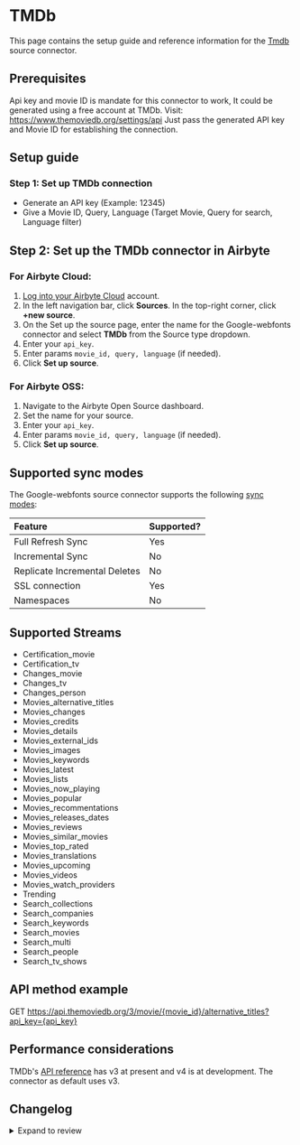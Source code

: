 # TMDb

This page contains the setup guide and reference information for the [Tmdb](https://developers.themoviedb.org/3/getting-started/introduction.) source connector.

## Prerequisites

Api key and movie ID is mandate for this connector to work, It could be generated using a free account at TMDb. Visit: https://www.themoviedb.org/settings/api
Just pass the generated API key and Movie ID for establishing the connection.

## Setup guide

### Step 1: Set up TMDb connection

- Generate an API key (Example: 12345)
- Give a Movie ID, Query, Language (Target Movie, Query for search, Language filter)

## Step 2: Set up the TMDb connector in Airbyte

### For Airbyte Cloud:

1. [Log into your Airbyte Cloud](https://cloud.airbyte.com/workspaces) account.
2. In the left navigation bar, click **Sources**. In the top-right corner, click **+new source**.
3. On the Set up the source page, enter the name for the Google-webfonts connector and select **TMDb** from the Source type dropdown.
4. Enter your `api_key`.
5. Enter params `movie_id, query, language` (if needed).
6. Click **Set up source**.

### For Airbyte OSS:

1. Navigate to the Airbyte Open Source dashboard.
2. Set the name for your source.
3. Enter your `api_key`.
4. Enter params `movie_id, query, language` (if needed).
5. Click **Set up source**.

## Supported sync modes

The Google-webfonts source connector supports the following [sync modes](https://docs.airbyte.com/cloud/core-concepts#connection-sync-modes):

| Feature                       | Supported? |
| :---------------------------- | :--------- |
| Full Refresh Sync             | Yes        |
| Incremental Sync              | No         |
| Replicate Incremental Deletes | No         |
| SSL connection                | Yes        |
| Namespaces                    | No         |

## Supported Streams

- Certification_movie
- Certification_tv
- Changes_movie
- Changes_tv
- Changes_person
- Movies_alternative_titles
- Movies_changes
- Movies_credits
- Movies_details
- Movies_external_ids
- Movies_images
- Movies_keywords
- Movies_latest
- Movies_lists
- Movies_now_playing
- Movies_popular
- Movies_recommentations
- Movies_releases_dates
- Movies_reviews
- Movies_similar_movies
- Movies_top_rated
- Movies_translations
- Movies_upcoming
- Movies_videos
- Movies_watch_providers
- Trending
- Search_collections
- Search_companies
- Search_keywords
- Search_movies
- Search_multi
- Search_people
- Search_tv_shows

## API method example

GET https://api.themoviedb.org/3/movie/{movie_id}/alternative_titles?api_key={api_key}

## Performance considerations

TMDb's [API reference](https://developers.themoviedb.org/3/getting-started/introduction) has v3 at present and v4 is at development. The connector as default uses v3.

## Changelog

<details>
  <summary>Expand to review</summary>

| Version | Date       | Pull Request                                             | Subject        |
| :------ | :--------- | :------------------------------------------------------- | :------------- |
| 1.1.13 | 2025-02-22 | [54475](https://github.com/airbytehq/airbyte/pull/54475) | Update dependencies |
| 1.1.12 | 2025-02-15 | [54032](https://github.com/airbytehq/airbyte/pull/54032) | Update dependencies |
| 1.1.11 | 2025-02-08 | [53550](https://github.com/airbytehq/airbyte/pull/53550) | Update dependencies |
| 1.1.10 | 2025-02-01 | [53097](https://github.com/airbytehq/airbyte/pull/53097) | Update dependencies |
| 1.1.9 | 2025-01-25 | [52460](https://github.com/airbytehq/airbyte/pull/52460) | Update dependencies |
| 1.1.8 | 2025-01-18 | [51982](https://github.com/airbytehq/airbyte/pull/51982) | Update dependencies |
| 1.1.7 | 2025-01-11 | [51419](https://github.com/airbytehq/airbyte/pull/51419) | Update dependencies |
| 1.1.6 | 2024-12-28 | [50778](https://github.com/airbytehq/airbyte/pull/50778) | Update dependencies |
| 1.1.5 | 2024-12-21 | [50323](https://github.com/airbytehq/airbyte/pull/50323) | Update dependencies |
| 1.1.4 | 2024-12-14 | [49800](https://github.com/airbytehq/airbyte/pull/49800) | Update dependencies |
| 1.1.3 | 2024-12-12 | [47938](https://github.com/airbytehq/airbyte/pull/47938) | Update dependencies |
| 1.1.2 | 2024-10-28 | [47676](https://github.com/airbytehq/airbyte/pull/47676) | Update dependencies |
| 1.1.1 | 2024-08-16 | [44196](https://github.com/airbytehq/airbyte/pull/44196) | Bump source-declarative-manifest version |
| 1.1.0 | 2024-08-14 | [44057](https://github.com/airbytehq/airbyte/pull/44057) | Refactor connector to manifest-only format |
| 1.0.5 | 2024-08-12 | [43816](https://github.com/airbytehq/airbyte/pull/43816) | Update dependencies |
| 1.0.4 | 2024-08-10 | [43650](https://github.com/airbytehq/airbyte/pull/43650) | Update dependencies |
| 1.0.3 | 2024-08-03 | [43259](https://github.com/airbytehq/airbyte/pull/43259) | Update dependencies |
| 1.0.2 | 2024-07-27 | [42811](https://github.com/airbytehq/airbyte/pull/42811) | Update dependencies |
| 1.0.1 | 2024-07-20 | [42257](https://github.com/airbytehq/airbyte/pull/42257) | Update dependencies |
| 1.0.0 | 2024-07-15 | [39109](https://github.com/airbytehq/airbyte/pull/39109) | Make compatible with builder, fix schema |
| 0.1.7 | 2024-07-13 | [41511](https://github.com/airbytehq/airbyte/pull/41511) | Update dependencies |
| 0.1.6 | 2024-07-09 | [41181](https://github.com/airbytehq/airbyte/pull/41181) | Update dependencies |
| 0.1.5 | 2024-07-06 | [40959](https://github.com/airbytehq/airbyte/pull/40959) | Update dependencies |
| 0.1.4 | 2024-06-26 | [40273](https://github.com/airbytehq/airbyte/pull/40273) | Update dependencies |
| 0.1.3 | 2024-06-22 | [40095](https://github.com/airbytehq/airbyte/pull/40095) | Update dependencies |
| 0.1.2 | 2024-06-06 | [39305](https://github.com/airbytehq/airbyte/pull/39305) | [autopull] Upgrade base image to v1.2.2 |
| 0.1.1 | 2024-05-21 | [38496](https://github.com/airbytehq/airbyte/pull/38496) | [autopull] base image + poetry + up_to_date |
|  0.1.0  | 2022-10-27 | [Init](https://github.com/airbytehq/airbyte/pull/18561)  | Initial commit |

</details>
